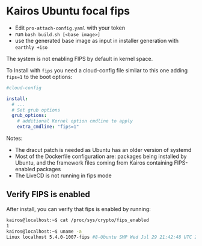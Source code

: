 # Kairos Ubuntu focal fips

- Edit `pro-attach-config.yaml` with your token
- run `bash build.sh [<base image>]`
- use the generated base image as input in installer generation with `earthly +iso`

The system is not enabling FIPS by default in kernel space. 

To Install with `fips` you need a cloud-config file similar to this one adding `fips=1` to the boot options:

```yaml
#cloud-config

install:
  # ...
  # Set grub options
  grub_options:
    # additional Kernel option cmdline to apply
    extra_cmdline: "fips=1"
```

Notes:
- The dracut patch is needed as Ubuntu has an older version of systemd
- Most of the Dockerfile configuration are: packages being installed by Ubuntu, and the framework files coming from Kairos containing FIPS-enabled packages
- The LiveCD is not running in fips mode

## Verify FIPS is enabled

After install, you can verify that fips is enabled by running:

```bash
kairos@localhost:~$ cat /proc/sys/crypto/fips_enabled
1
kairos@localhost:~$ uname -a
Linux localhost 5.4.0-1007-fips #8-Ubuntu SMP Wed Jul 29 21:42:48 UTC 2020 x86_64 x86_64 x86_64 GNU/Linux
```
